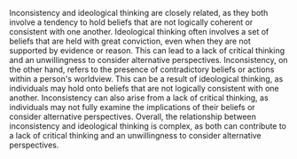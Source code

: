 Inconsistency and ideological thinking are closely related, as they both involve a tendency to hold beliefs that are not logically coherent or consistent with one another. Ideological thinking often involves a set of beliefs that are held with great conviction, even when they are not supported by evidence or reason. This can lead to a lack of critical thinking and an unwillingness to consider alternative perspectives. Inconsistency, on the other hand, refers to the presence of contradictory beliefs or actions within a person's worldview. This can be a result of ideological thinking, as individuals may hold onto beliefs that are not logically consistent with one another. Inconsistency can also arise from a lack of critical thinking, as individuals may not fully examine the implications of their beliefs or consider alternative perspectives. Overall, the relationship between inconsistency and ideological thinking is complex, as both can contribute to a lack of critical thinking and an unwillingness to consider alternative perspectives.